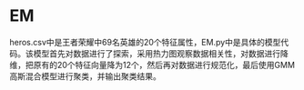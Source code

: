 # EM
heros.csv中是王者荣耀中69名英雄的20个特征属性，EM.py中是具体的模型代码。该模型首先对数据进行了探索，采用热力图观察数据相关性，对数据进行降维，把原有的20个特征向量降为12个，然后再对数据进行规范化，最后使用GMM高斯混合模型进行聚类，并输出聚类结果。
